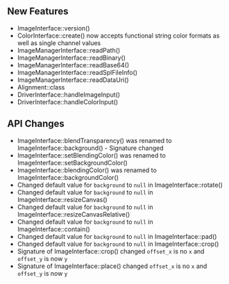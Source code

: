 ## New Features

- ImageInterface::version()
- ColorInterface::create() now accepts functional string color formats as well as single channel values
- ImageManagerInterface::readPath()
- ImageManagerInterface::readBinary()
- ImageManagerInterface::readBase64()
- ImageManagerInterface::readSplFileInfo()
- ImageManagerInterface::readDataUri()
- Alignment::class
- DriverInterface::handleImageInput()
- DriverInterface::handleColorInput()

## API Changes

- ImageInterface::blendTransparency() was renamed to ImageInterface::background() - Signature changed
- ImageInterface::setBlendingColor() was renamed to ImageInterface::setBackgroundColor()
- ImageInterface::blendingColor() was renamed to ImageInterface::backgroundColor()
- Changed default value for `background` to `null` in ImageInterface::rotate()
- Changed default value for `background` to `null` in ImageInterface::resizeCanvas()
- Changed default value for `background` to `null` in ImageInterface::resizeCanvasRelative()
- Changed default value for `background` to `null` in ImageInterface::contain()
- Changed default value for `background` to `null` in ImageInterface::pad()
- Changed default value for `background` to `null` in ImageInterface::crop()
- Signature of ImageInterface::crop() changed `offset_x` is no `x` and `offset_y` is now `y`
- Signature of ImageInterface::place() changed `offset_x` is no `x` and `offset_y` is now `y`
